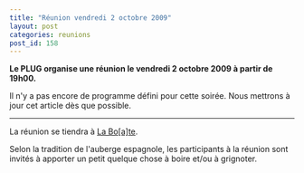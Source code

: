 ```yaml
---
title: "Réunion vendredi 2 octobre 2009"
layout: post
categories: reunions
post_id: 158
---
```

**Le PLUG organise une réunion le vendredi 2 octobre 2009 à partir de 19h00.**

Il n'y a pas encore de programme défini pour cette soirée. Nous mettrons à jour cet article dès que possible.


----
La réunion se tiendra à [La Bo\[a\]te](http://laboate.com/).

Selon la tradition de l'auberge espagnole, les participants à la réunion sont invités à apporter un petit quelque chose à boire et/ou à grignoter.